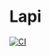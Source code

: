 # Lapi

[![CI](https://github.com/LukeShay/lapi/actions/workflows/ci.yaml/badge.svg)](https://github.com/LukeShay/lapi/actions/workflows/ci.yaml)
